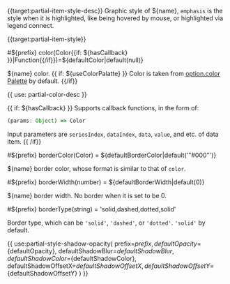 {{target:partial-item-style-desc}}
Graphic style of ${name}, `emphasis` is the style when it is highlighted, like being hovered by mouse, or highlighted via legend connect.

{{target:partial-item-style}}

#${prefix} color(Color{{if: ${hasCallback} }}|Function{{/if}})=${defaultColor|default(null)}

${name} color. {{ if: ${useColorPalatte} }} Color is taken from [option.color Palette](~color) by default. {{/if}}

{{ use: partial-color-desc }}

{{ if: ${hasCallback} }}
Supports callback functions, in the form of:
```js
(params: Object) => Color
```
Input parameters are `seriesIndex`, `dataIndex`, `data`, `value`, and etc. of data item.
{{ /if}}

#${prefix} borderColor(Color) = ${defaultBorderColor|default('"#000"')}

${name} border color, whose format is similar to that of `color`.


#${prefix} borderWidth(number) = ${defaultBorderWidth|default(0)}

${name} border width. No border when it is set to be 0.

#${prefix} borderType(string) = 'solid,dashed,dotted,solid'

Border type, which can be `'solid'`, `'dashed'`, or `'dotted'`. `'solid'` by default.

{{ use:partial-style-shadow-opacity(
    prefix=${prefix},
    defaultOpacity=${defaultOpacity},
    defaultShadowBlur=${defaultShadowBlur},
    defaultShadowColor=${defaultShadowColor},
    defaultShadowOffsetX=${defaultShadowOffsetX},
    defaultShadowOffsetY=${defaultShadowOffsetY}
) }}
